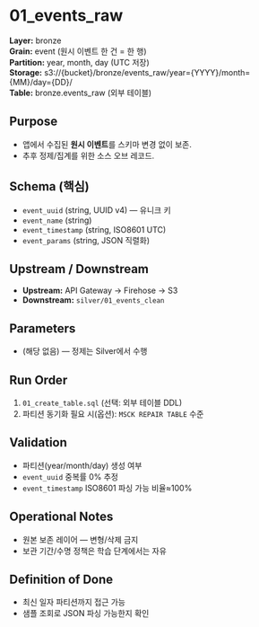# 01_events_raw

**Layer:** bronze  
**Grain:** event (원시 이벤트 한 건 = 한 행)  
**Partition:** year, month, day (UTC 저장)  
**Storage:** s3://{bucket}/bronze/events_raw/year={YYYY}/month={MM}/day={DD}/  
**Table:** bronze.events_raw (외부 테이블)

## Purpose

- 앱에서 수집된 **원시 이벤트**를 스키마 변경 없이 보존.
- 추후 정제/집계를 위한 소스 오브 레코드.

## Schema (핵심)

- `event_uuid` (string, UUID v4) — 유니크 키
- `event_name` (string)
- `event_timestamp` (string, ISO8601 UTC)
- `event_params` (string, JSON 직렬화)

## Upstream / Downstream

- **Upstream:** API Gateway → Firehose → S3
- **Downstream:** `silver/01_events_clean`

## Parameters

- (해당 없음) — 정제는 Silver에서 수행

## Run Order

1. `01_create_table.sql` (선택: 외부 테이블 DDL)
2. 파티션 동기화 필요 시(옵션): `MSCK REPAIR TABLE` 수준

## Validation

- 파티션(year/month/day) 생성 여부
- `event_uuid` 중복률 0% 추정
- `event_timestamp` ISO8601 파싱 가능 비율≈100%

## Operational Notes

- 원본 보존 레이어 — 변형/삭제 금지
- 보관 기간/수명 정책은 학습 단계에서는 자유

## Definition of Done

- 최신 일자 파티션까지 접근 가능
- 샘플 조회로 JSON 파싱 가능한지 확인
